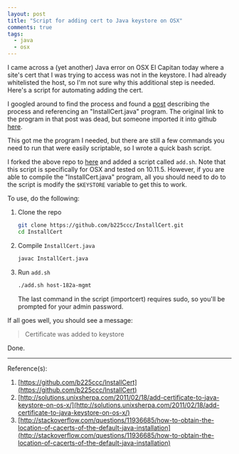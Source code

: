```yaml
---
layout: post
title: "Script for adding cert to Java keystore on OSX"
comments: true
tags: 
  - java
  - osx
---
```


I came across a (yet another) Java error on OSX El Capitan today where a site's cert that I was trying to access was not in the keystore.  I had already whitelisted the host, so I'm not sure why this additional step is needed.  Here's a script for automating adding the cert.
<!--more-->

I googled around to find the process and found a [post](http://www.sebsgarage.com/2012/09/adding-java-ssl-certificate-mac-osx/) describing the process and referencing an "InstallCert.java" program.  The original link  to the program in that post was dead, but someone imported it into github [here](https://github.com/escline/InstallCert).

This got me the program I needed, but there are still a few commands you need to run that were easily scriptable, so I wrote a quick bash script.

I forked the above repo to [here](https://github.com/b225ccc/InstallCert) and added a script called `add.sh`.  Note that this script is specifically for OSX and tested on 10.11.5.  However, if you are able to compile the "InstallCert.java" program, all you should need to do to the script is modify the `$KEYSTORE` variable to get this to work.

To use, do the following:

1. Clone the repo

   ~~~ sh
   git clone https://github.com/b225ccc/InstallCert.git
   cd InstallCert
   ~~~

2. Compile `InstallCert.java`

   ~~~ sh
   javac InstallCert.java
   ~~~

3. Run `add.sh`

   ~~~ sh
   ./add.sh host-182a-mgmt
   ~~~
   
   The last command in the script (importcert) requires sudo, so you'll be prompted for your admin password.
   

If all goes well, you should see a message:

> Certificate was added to keystore

Done.

---

Reference(s):

1. [https://github.com/b225ccc/InstallCert](https://github.com/b225ccc/InstallCert)
2. [http://solutions.unixsherpa.com/2011/02/18/add-certificate-to-java-keystore-on-os-x/](http://solutions.unixsherpa.com/2011/02/18/add-certificate-to-java-keystore-on-os-x/)
3. [http://stackoverflow.com/questions/11936685/how-to-obtain-the-location-of-cacerts-of-the-default-java-installation](http://stackoverflow.com/questions/11936685/how-to-obtain-the-location-of-cacerts-of-the-default-java-installation)
